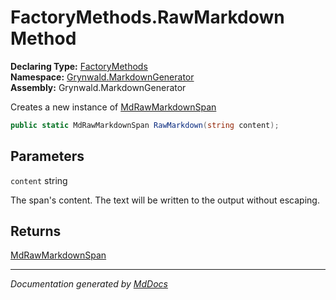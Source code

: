 ﻿<!--  
  <auto-generated>   
    The contents of this file were generated by a tool.  
    Changes to this file may be list if the file is regenerated  
  </auto-generated>   
-->

# FactoryMethods.RawMarkdown Method

**Declaring Type:** [FactoryMethods](../index.md)  
**Namespace:** [Grynwald.MarkdownGenerator](../../index.md)  
**Assembly:** Grynwald.MarkdownGenerator

Creates a new instance of [MdRawMarkdownSpan](../../MdRawMarkdownSpan/index.md)

```csharp
public static MdRawMarkdownSpan RawMarkdown(string content);
```

## Parameters

`content`  string

The span's content. The text will be written to the output without escaping.

## Returns

[MdRawMarkdownSpan](../../MdRawMarkdownSpan/index.md)

___

*Documentation generated by [MdDocs](https://github.com/ap0llo/mddocs)*
